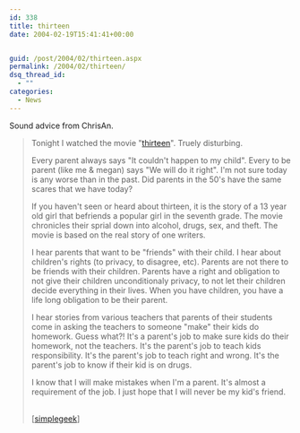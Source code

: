 ```yaml
---
id: 338
title: thirteen
date: 2004-02-19T15:41:41+00:00


guid: /post/2004/02/thirteen.aspx
permalink: /2004/02/thirteen/
dsq_thread_id:
  - ""
categories:
  - News
---
```

<body xmlns="http://www.w3.org/1999/xhtml">
    <div class="Section1">
        <p>
            Sound advice from ChrisAn.
        </p>
        <blockquote style='margin-top:5.0pt;margin-bottom:5.0pt'> 
        <p xmlns="http://www.w3.org/1999/xhtml">
            <span style=''>Tonight I watched the movie "<a href="http://www.amazon.com/exec/obidos/tg/detail/-/B00013RC2K/qid=1076824635/ref=pd_ka_1/103-1531080-1636632?v=glance&amp;s=dvd&amp;n=507846" title="http://www.amazon.com/exec/obidos/tg/detail/-/B00013RC2K/qid=1076824635//ref=pd_ka_1/103-1531080-1636632?v=glance&amp;s=dvd&amp;n=507846">thirteen</a>".
            Truely disturbing.</span>
        </p>
        <p xmlns="http://www.w3.org/1999/xhtml">
            <span style=''>Every parent always says "It couldn't happen to my child". Every to
            be parent (like me &amp; megan) says "We will do it right". I'm not sure today is
            any worse than in the past. Did parents in the 50's have the same scares that we have
            today?</span>
        </p>
        <p xmlns="http://www.w3.org/1999/xhtml">
            <span style=''>If you haven't seen or heard about thirteen, it is the story of a 13
            year old girl that befriends a popular girl in the seventh grade. The movie chronicles
            their sprial down into alcohol, drugs, sex, and theft. The movie is based on the real
            story of one writers.</span>
        </p>
        <p xmlns="http://www.w3.org/1999/xhtml">
            <span style=''>I hear parents that want to be "friends" with their child. I hear about
            children's rights (to privacy, to disagree, etc). Parents are not there to be friends
            with their children. Parents have a right and obligation to not give their children
            unconditionaly privacy, to not let their children decide everything in their lives.
            When you have children, you have a life long obligation to be their parent.</span>
        </p>
        <p xmlns="http://www.w3.org/1999/xhtml">
            <span style=''>I hear stories from various teachers that parents of their students
            come in asking the teachers to someone "make" their kids do homework. Guess what?!
            It's a parent's job to make sure kids do their homework, not the teachers. It's the
            parent's job to teach kids responsibility. It's the parent's job to teach right and
            wrong. It's the parent's job to know if their kid is on drugs.</span>
        </p>
        <p xmlns="http://www.w3.org/1999/xhtml">
            <span style=''>I know that I will make mistakes when I'm a parent. It's almost a requirement
            of the job. I just hope that I will never be my kid's friend.</span>
        </p>
        <p class="MsoNormal">
            <br />
            [<a href="http://www.simplegeek.com/permalink.aspx/6283c6c1-955b-47ab-8b0f-fae4450b9358">simplegeek</a>]
        </p>
        </blockquote>
    </div>
</body>